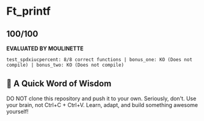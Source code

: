 # Ft_printf

## 100/100

**EVALUATED BY MOULINETTE**
```
test_spdxiucpercent: 8/8 correct functions | bonus_one: KO (Does not compile) | bonus_two: KO (Does not compile)
```

## 🚨 A Quick Word of Wisdom
DO NOT clone this repository and push it to your own. Seriously, don't.
Use your brain, not Ctrl+C + Ctrl+V. Learn, adapt, and build something awesome yourself!
